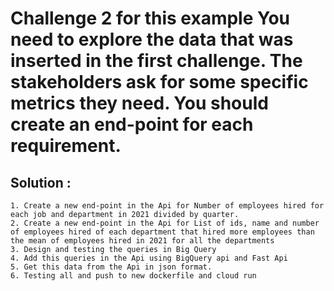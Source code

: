 # Challenge 2 for this example You need to explore the data that was inserted in the first challenge. The stakeholders ask for some specific metrics they need. You should create an end-point for each requirement.

## Solution :
    1. Create a new end-point in the Api for Number of employees hired for each job and department in 2021 divided by quarter.
    2. Create a new end-point in the Api for List of ids, name and number of employees hired of each department that hired more employees than the mean of employees hired in 2021 for all the departments
    3. Design and testing the queries in Big Query 
    4. Add this queries in the Api using BigQuery api and Fast Api 
    5. Get this data from the Api in json format.
    6. Testing all and push to new dockerfile and cloud run
    